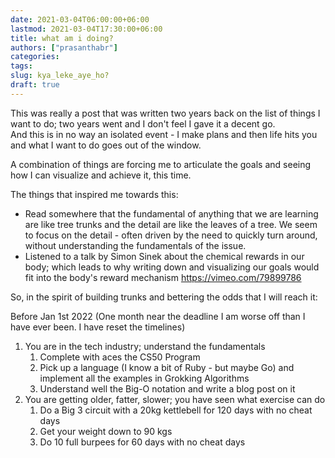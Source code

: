 ```yaml
---
date: 2021-03-04T06:00:00+06:00
lastmod: 2021-03-04T17:30:00+06:00
title: what am i doing?
authors: ["prasanthabr"]
categories:
tags:
slug: kya_leke_aye_ho?
draft: true
---
```


This was really a post that was written two years back on the list of things I want to do; two years went and I don't feel I gave it a decent go.  
And this is in no way an isolated event - I make plans and then life hits you and what I want to do goes out of the window.

A combination of things are forcing me to articulate the goals and seeing how I can visualize and achieve it, this time.

The things that inspired me towards this:

- Read somewhere that the fundamental of anything that we are learning are like tree trunks and the detail are like the leaves of a tree. We seem to focus on the detail - often driven by the need to quickly turn around, without understanding the fundamentals of the issue.
- Listened to a talk by Simon Sinek about the chemical rewards in our body; which leads to why writing down and visualizing our goals would fit into the body's reward mechanism https://vimeo.com/79899786

So, in the spirit of building trunks and bettering the odds that I will reach it:

Before Jan 1st 2022 (One month near the deadline I am worse off than I have ever been. I have reset the timelines)

1. You are in the tech industry; understand the fundamentals
   1. Complete with aces the CS50 Program
   1. Pick up a language (I know a bit of Ruby - but maybe Go) and implement all the examples in Grokking Algorithms
   1. Understand well the Big-O notation and write a blog post on it
2. You are getting older, fatter, slower; you have seen what exercise can do
   1. Do a Big 3 circuit with a 20kg kettlebell for 120 days with no cheat days
   1. Get your weight down to 90 kgs
   1. Do 10 full burpees for 60 days with no cheat days
